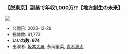### [【脱東京】副業で年収1,000万!?【地方創生の未来】](https://www.youtube.com/watch?v=alXZs8Cssyg)
[![](https://img.youtube.com/vi/alXZs8Cssyg/sddefault.jpg)](https://www.youtube.com/watch?v=alXZs8Cssyg)
-   公開日: 2023-12-29
-   視聴数: 61,773
-   **いいね数: 674**
-   出演者: [坂本大典](/rehacq_fan/people/坂本大典 "wikilink"), 永岡里菜, [青木源太](/rehacq_fan/people/青木源太 "wikilink")
